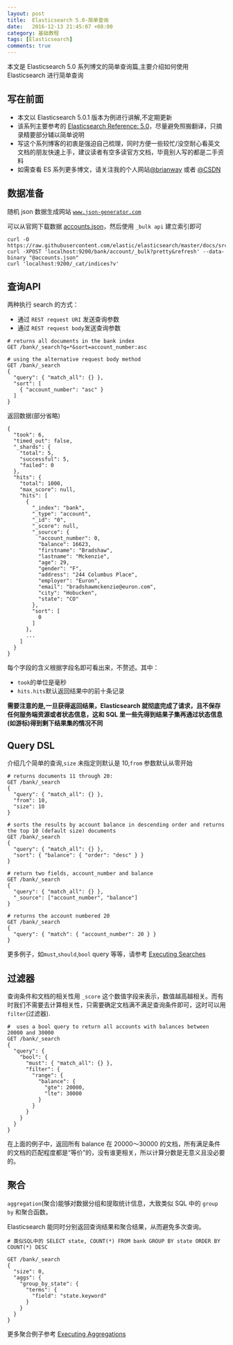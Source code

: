 ```yaml
---
layout: post
title:  Elasticsearch 5.0-简单查询
date:   2016-12-13 21:45:07 +08:00
category: 基础教程
tags: [Elasticsearch]
comments: true
---
```


本文是 Elasticsearch 5.0 系列博文的简单查询篇,主要介绍如何使用 Elasticsearch 进行简单查询

<!-- more -->

## 写在前面

- 本文以 Elasticsearch 5.0.1 版本为例进行讲解,不定期更新
- 该系列主要参考的 [Elasticsearch Reference: 5.0](https://www.elastic.co/guide/en/elasticsearch/reference/5.0/index.html)，尽量避免照搬翻译，只摘录精要部分辅以简单说明
- 写这个系列博客的初衷是强迫自己梳理，同时方便一些较忙/没空耐心看英文文档的朋友快速上手，建议读者有空多读官方文档，毕竟别人写的都是二手资料
- 如需查看 ES 系列更多博文，请关注我的个人网站[@brianway](http://brianway.github.io/) 或者  [@CSDN](http://blog.csdn.net/h3243212/)

## 数据准备

随机 json 数据生成网站 [`www.json-generator.com`](www.json-generator.com/)

可以从官网下载数据 [accounts.json](https://raw.githubusercontent.com/elastic/elasticsearch/master/docs/src/test/resources/accounts.json)，然后使用  `_bulk api` 建立索引即可


```shell
curl -O https://raw.githubusercontent.com/elastic/elasticsearch/master/docs/src/test/resources/accounts.json
curl -XPOST 'localhost:9200/bank/account/_bulk?pretty&refresh' --data-binary "@accounts.json"
curl 'localhost:9200/_cat/indices?v'
```

## 查询API

两种执行 search 的方式：

- 通过 `REST request URI` 发送查询参数
- 通过 `REST request body`发送查询参数

```
# returns all documents in the bank index
GET /bank/_search?q=*&sort=account_number:asc

# using the alternative request body method
GET /bank/_search
{
  "query": { "match_all": {} },
  "sort": [
    { "account_number": "asc" }
  ]
}
```

返回数据(部分省略)

```
{
  "took": 6,
  "timed_out": false,
  "_shards": {
    "total": 5,
    "successful": 5,
    "failed": 0
  },
  "hits": {
    "total": 1000,
    "max_score": null,
    "hits": [
      {
        "_index": "bank",
        "_type": "account",
        "_id": "0",
        "_score": null,
        "_source": {
          "account_number": 0,
          "balance": 16623,
          "firstname": "Bradshaw",
          "lastname": "Mckenzie",
          "age": 29,
          "gender": "F",
          "address": "244 Columbus Place",
          "employer": "Euron",
          "email": "bradshawmckenzie@euron.com",
          "city": "Hobucken",
          "state": "CO"
        },
        "sort": [
          0
        ]
      },
      ...
    ]
  }
}
```

每个字段的含义根据字段名即可看出来，不赘述。其中：

- `took`的单位是毫秒
- `hits.hits`默认返回结果中的前十条记录

**需要注意的是,一旦获得返回结果，Elasticsearch 就彻底完成了请求，且不保存任何服务端资源或者状态信息，这和 SQL 里一些先得到结果子集再通过状态信息(如游标)得到剩下结果集的情况不同**


## Query DSL

介绍几个简单的查询,`size` 未指定则默认是 10,`from` 参数默认从零开始

```
# returns documents 11 through 20:
GET /bank/_search
{
  "query": { "match_all": {} },
  "from": 10,
  "size": 10
}

# sorts the results by account balance in descending order and returns the top 10 (default size) documents
GET /bank/_search
{
  "query": { "match_all": {} },
  "sort": { "balance": { "order": "desc" } }
}

# return two fields, account_number and balance
GET /bank/_search
{
  "query": { "match_all": {} },
  "_source": ["account_number", "balance"]
}

# returns the account numbered 20
GET /bank/_search
{
  "query": { "match": { "account_number": 20 } }
}
```

更多例子，如`must`,`should`,`bool` query 等等，请参考 [Executing Searches](https://www.elastic.co/guide/en/elasticsearch/reference/5.0/_executing_searches.html)


## 过滤器

查询条件和文档的相关性用 `_score` 这个数值字段来表示，数值越高越相关。而有时我们不需要去计算相关性，只需要确定文档满不满足查询条件即可，这时可以用  `filter`(过滤器).

```
#  uses a bool query to return all accounts with balances between 20000 and 30000
GET /bank/_search
{
  "query": {
    "bool": {
      "must": { "match_all": {} },
      "filter": {
        "range": {
          "balance": {
            "gte": 20000,
            "lte": 30000
          }
        }
      }
    }
  }
}
```

在上面的例子中，返回所有 balance 在 20000～30000 的文档，所有满足条件的文档的匹配程度都是“等价”的，没有谁更相关，所以计算分数是无意义且没必要的。

## 聚合

`aggregation`(聚合)能够对数据分组和提取统计信息，大致类似 SQL 中的 `group by` 和聚合函数。

Elasticsearch 能同时分别返回查询结果和聚合结果，从而避免多次查询。

```
# 类似SQL中的 SELECT state, COUNT(*) FROM bank GROUP BY state ORDER BY COUNT(*) DESC

GET /bank/_search
{
  "size": 0,
  "aggs": {
    "group_by_state": {
      "terms": {
        "field": "state.keyword"
      }
    }
  }
}
```

更多聚合例子参考 [Executing Aggregations](https://www.elastic.co/guide/en/elasticsearch/reference/5.0/_executing_aggregations.html)

